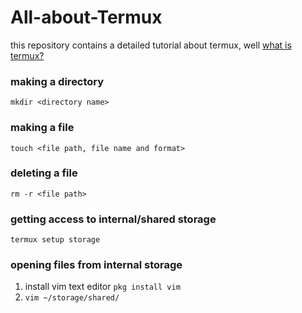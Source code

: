 # All-about-Termux
this repository contains a detailed tutorial about termux, well [what is termux?](https://en.m.wikipedia.org/wiki/Termux)

### making a directory
`mkdir <directory name>`

### making a file
`touch <file path, file name and format>`

### deleting a file
`rm -r <file path>`

### getting access to internal/shared storage
`termux setup storage`

### opening files from internal storage
1. install vim text editor `pkg install vim`
2. `vim ~/storage/shared/`
